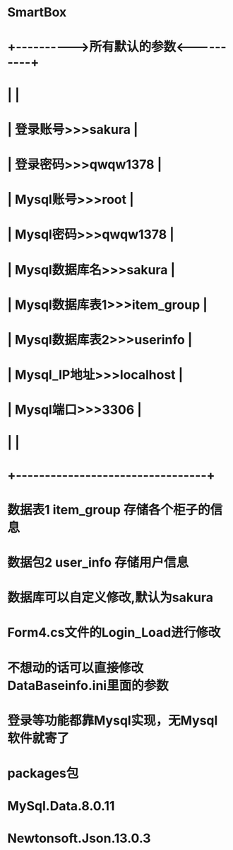 # SmartBox
# +---------->所有默认的参数<----------+
# |                                  |
# |    登录账号>>>sakura              |
# |    登录密码>>>qwqw1378            |
# |	 Mysql账号>>>root                |
# |	 Mysql密码>>>qwqw1378            |
# |	 Mysql数据库名>>>sakura           |
# |	 Mysql数据库表1>>>item_group      |
# |  Mysql数据库表2>>>userinfo        |
# |	 Mysql_IP地址>>>localhost        |
# |	 Mysql端口>>>3306                |
# |                                 |
# +---------------------------------+

# 数据表1 item_group 存储各个柜子的信息
# 数据包2 user_info  存储用户信息

# 数据库可以自定义修改,默认为sakura
# Form4.cs文件的Login_Load进行修改
# 不想动的话可以直接修改DataBaseinfo.ini里面的参数

# 登录等功能都靠Mysql实现，无Mysql软件就寄了

# packages包
# MySql.Data.8.0.11
# Newtonsoft.Json.13.0.3